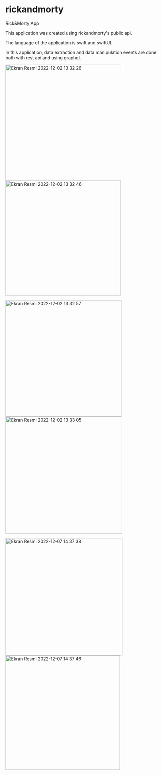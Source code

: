 # rickandmorty
Rick&amp;Morty App
<p>This application was created using rickandmorty's public api.</p>
</p>The language of the application is swift and swiftUI.</p>
</p>In this application, data extraction and data manipulation events are done both with rest api and using graphql.</p>

<p>
<img width="370" alt="Ekran Resmi 2022-12-02 13 32 26" src="https://user-images.githubusercontent.com/72749463/205273331-0098f6bf-28bc-45d3-9649-7c2b479215e3.png">
<img width="368" alt="Ekran Resmi 2022-12-02 13 32 46" src="https://user-images.githubusercontent.com/72749463/205273364-d0122800-fce5-4c7d-b48b-bd2137a16b90.png">
</p>

<p>
<img width="371" alt="Ekran Resmi 2022-12-02 13 32 57" src="https://user-images.githubusercontent.com/72749463/205273378-8238157b-dd2c-4260-9481-e5d030b4862b.png">
<img width="373" alt="Ekran Resmi 2022-12-02 13 33 05" src="https://user-images.githubusercontent.com/72749463/205273386-a5f12fbf-5921-41ed-b48b-40eec08ba8c8.png">
</p>

<p>
<img width="374" alt="Ekran Resmi 2022-12-07 14 37 38" src="https://user-images.githubusercontent.com/72749463/206169854-7753701e-6cdc-4202-b47b-3ce5cd59badb.png">
<img width="366" alt="Ekran Resmi 2022-12-07 14 37 46" src="https://user-images.githubusercontent.com/72749463/206169867-4e576ef1-f2bf-42e5-95ab-8c1cea381d7d.png">
</p>
